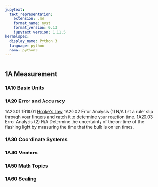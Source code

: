 ```yaml
---
jupytext:
  text_representation:
    extension: .md
    format_name: myst
    format_version: 0.13
    jupytext_version: 1.11.5
kernelspec:
  display_name: Python 3
  language: python
  name: python3
---
```


```{contents}
```

## 1A	Measurement

### 1A10	Basic Units
### 1A20	Error and Accuracy

1A20.01	1R10.01	 		[Hooke's Law](www.de-monstrare.nl/pdf/Hooke%27s%20law.pdf)
1A20.02				Error Analysis (1)	N/A		Let a ruler slip through your fingers and catch it to determine your reaction time.
1A20.03				Error Analysis (2)	N/A		Determine the uncertainty of the on-time of the flashing light by measuring the time that the bulb is on ten times.

### 1A30	Coordinate Systems
### 1A40	Vectors
### 1A50	Math Topics
### 1A60	Scaling
